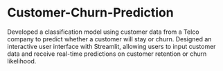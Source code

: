 # Customer-Churn-Prediction
Developed a classification model using customer data from a Telco company to predict whether a customer will stay or churn. Designed an interactive user interface with Streamlit, allowing users to input customer data and receive real-time predictions on customer retention or churn likelihood.
